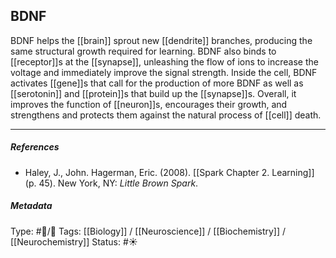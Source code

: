## BDNF  # 

BDNF helps the [[brain]] sprout new [[dendrite]] branches, producing the same structural growth required for learning. BDNF also binds to [[receptor]]s at the [[synapse]], unleashing the flow of ions to increase the voltage and immediately improve the signal strength. Inside the cell, BDNF activates [[gene]]s that call for the production of more BDNF as well as [[serotonin]] and [[protein]]s that build up the [[synapse]]s. Overall, it improves the function of [[neuron]]s, encourages their growth, and strengthens and protects them against the natural process of [[cell]] death.

___

##### References

- Haley, J., John. Hagerman, Eric. (2008). [[Spark Chapter 2. Learning]]  (p. 45). New York, NY: _Little Brown Spark_.

##### Metadata

Type: #🔵/🔵 
Tags: [[Biology]] / [[Neuroscience]] / [[Biochemistry]] / [[Neurochemistry]] 
Status: #☀️ 
